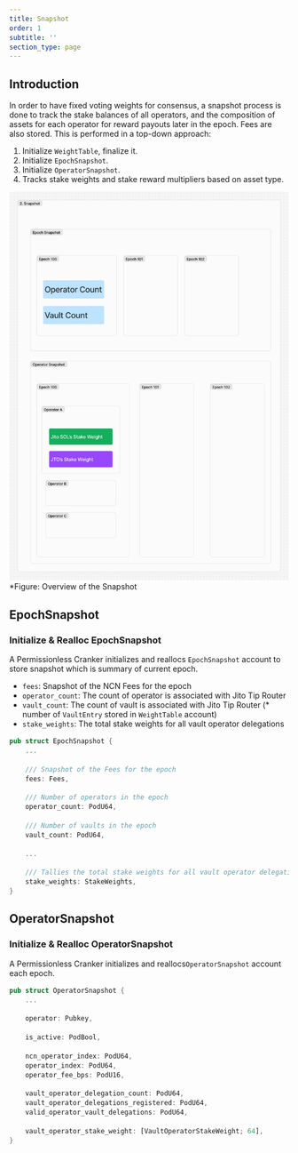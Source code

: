 ```yaml
---
title: Snapshot
order: 1
subtitle: ''
section_type: page
---
```


## Introduction

In order to have fixed voting weights for consensus, a snapshot process is done to track the stake balances of all operators, and the composition of assets for each operator for reward payouts later in the epoch.
Fees are also stored. This is performed in a top-down approach:

1. Initialize `WeightTable`, finalize it.
2. Initialize `EpochSnapshot`.
3. Initialize `OperatorSnapshot`.
4. Tracks stake weights and stake reward multipliers based on asset type.


![alt text](/shared/images/tiprouter/snapshot.png)
*Figure: Overview of the Snapshot


## EpochSnapshot

### Initialize & Realloc EpochSnapshot

A Permissionless Cranker initializes and reallocs `EpochSnapshot` account to store snapshot which is summary of current epoch.

- `fees`: Snapshot of the NCN Fees for the epoch 
- `operator_count`: The count of operator is associated with Jito Tip Router
- `vault_count`: The count of vault is associated with Jito Tip Router (* number of `VaultEntry` stored in `WeightTable` account)
- `stake_weights`: The total stake weights for all vault operator delegations

```rust
pub struct EpochSnapshot {
    ...

    /// Snapshot of the Fees for the epoch
    fees: Fees,

    /// Number of operators in the epoch
    operator_count: PodU64,

    /// Number of vaults in the epoch
    vault_count: PodU64,

    ...

    /// Tallies the total stake weights for all vault operator delegations
    stake_weights: StakeWeights,
}
```


## OperatorSnapshot

### Initialize & Realloc OperatorSnapshot  

A Permissionless Cranker initializes and reallocs`OperatorSnapshot` account each epoch.

```rust
pub struct OperatorSnapshot {
    ...

    operator: Pubkey,

    is_active: PodBool,

    ncn_operator_index: PodU64,
    operator_index: PodU64,
    operator_fee_bps: PodU16,

    vault_operator_delegation_count: PodU64,
    vault_operator_delegations_registered: PodU64,
    valid_operator_vault_delegations: PodU64,

    vault_operator_stake_weight: [VaultOperatorStakeWeight; 64],
}
```

